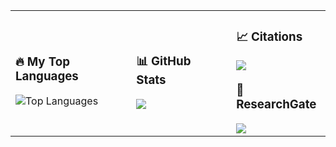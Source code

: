 <table>
  <tr>
    <td>
      <h3>🔥 My Top Languages</h3>
      <img src="https://github-readme-stats.vercel.app/api/top-langs/?username=asifbk&layout=compact&theme=dracula&hide_border=true" alt="Top Languages" />
    </td>
    <td style="padding-left: 50px;">
      <h3>📊 GitHub Stats</h3>
      <img src="https://github-readme-stats.vercel.app/api?username=asifbk&show_icons=true&theme=onedark" />
    </td>
    <td style="padding-left: 60px; vertical-align: top;">
      <h3>📈 Citations</h3>
      <a href="https://scholar.google.com/citations?user=vOcYv8AAAAAJ&hl=en" target="_blank">
        <img src="https://img.shields.io/badge/Google%20Scholar-Profile-blue?logo=Google-Scholar&style=flat-square" />
      </a> 
      <h3 style="margin-top: 20px;">🔬 ResearchGate</h3>
      <a href="https://www.researchgate.net/profile/Asif-Bin-Karim?ev=hdr_xprf" target="_blank">
        <img src="https://img.shields.io/badge/ResearchGate-Research-green?style=flat-square&logo=researchgate" />
      </a>
    </td>
  </tr>
</table>

